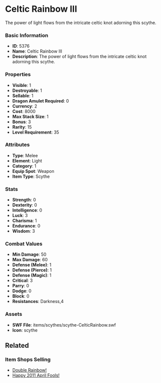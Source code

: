 # Celtic Rainbow III

The power of light flows from the intricate celtic knot adorning this scythe.

### Basic Information

- **ID**: 5376
- **Name**: Celtic Rainbow III
- **Description**: The power of light flows from the intricate celtic knot adorning this scythe.

### Properties

- **Visible**: 1
- **Destroyable**: 1
- **Sellable**: 1
- **Dragon Amulet Required**: 0
- **Currency**: 2
- **Cost**: 8000
- **Max Stack Size**: 1
- **Bonus**: 3
- **Rarity**: 15
- **Level Requirement**: 35

### Attributes

- **Type**: Melee
- **Element**: Light
- **Category**: 1
- **Equip Spot**: Weapon
- **Item Type**: Scythe

### Stats

- **Strength**: 0
- **Dexterity**: 0
- **Intelligence**: 0
- **Luck**: 3
- **Charisma**: 1
- **Endurance**: 0
- **Wisdom**: 3

### Combat Values

- **Min Damage**: 50
- **Max Damage**: 60
- **Defense (Melee)**: 1
- **Defense (Pierce)**: 1
- **Defense (Magic)**: 1
- **Critical**: 3
- **Parry**: 0
- **Dodge**: 0
- **Block**: 0
- **Resistances**: Darkness,4

### Assets

- **SWF File**: items/scythes/scythe-CelticRainbow.swf
- **Icon**: scythe

## Related

### Item Shops Selling

- [Double Rainbow!](../item-shops/204-double-rainbow.md)
- [Happy 2011 April Fools!](../item-shops/208-happy-2011-april-fools.md)

